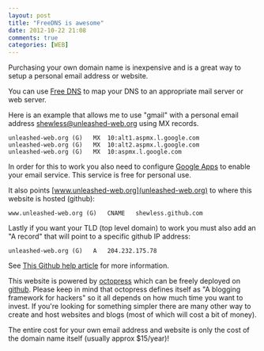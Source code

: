 ```yaml
---
layout: post
title: "FreeDNS is awesome"
date: 2012-10-22 21:08
comments: true
categories: [WEB]
---
```


Purchasing your own domain name is inexpensive and is a great way to setup a personal email address or website.

You can use [Free DNS](http://freedns.afraid.org/ "Free DNS") to map your DNS to an appropriate mail server or web server.

Here is an example that allows me to use "gmail" with a personal email address <shewless@unleashed-web.org> using MX records.  

	unleashed-web.org (G)	MX	10:alt1.aspmx.l.google.com
	unleashed-web.org (G)	MX	10:alt2.aspmx.l.google.com
	unleashed-web.org (G)	MX	10:aspmx.l.google.com

In order for this to work you also need to configure [Google Apps](http://support.google.com/a/bin/answer.py?hl=en&answer=57919) to enable your email service.  This service is free for personal use.

It also points [www.unleashed-web.org](unleashed-web.org) to where this website is hosted (github):

	www.unleashed-web.org (G)	CNAME	shewless.github.com

Lastly if you want your TLD (top level domain) to work you must also add an "A record" that will point to a specific github IP address:

	unleashed-web.org (G)	A	204.232.175.78

See [This Github help article](https://help.github.com/articles/setting-up-a-custom-domain-with-pages) for more information.

This website is powered by [octopress](www.octopress.org) which can be freely deployed on [github](www.github.com).  Please keep in mind that octopress defines itself as "A blogging framework for hackers" so it all depends on how much time you want to invest.  If you're looking for something simpler there are many other way to create and host websites and blogs (most of which will cost a bit of money). 

The entire cost for your own email address and website is only the cost of the domain name itself (usually approx $15/year)!
